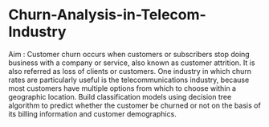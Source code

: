 # Churn-Analysis-in-Telecom-Industry
Aim : Customer churn occurs when customers or subscribers stop doing business with a company or service, also known as customer attrition. It is also referred as loss of clients or customers. One industry in which churn rates are particularly useful is the telecommunications industry, because most customers have multiple options from which to choose within a geographic location.  Build classification models using decision tree algorithm to predict whether the customer be churned or not on the basis of its billing information and customer demographics. 
